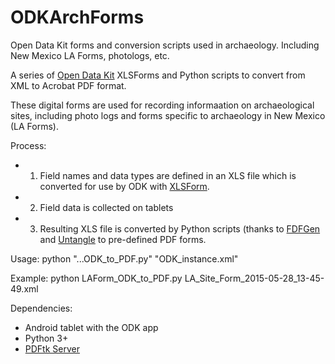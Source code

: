 # ODKArchForms
Open Data Kit forms and conversion scripts used in archaeology.  Including New Mexico LA Forms, photologs, etc.

A series of <a href="https://opendatakit.org/">Open Data Kit</a> XLSForms and Python scripts to convert from XML to Acrobat PDF format.

These digital forms are used for recording informaation on archaeological sites, including photo logs and forms specific to archaeology in New Mexico (LA Forms).

Process:
- 1) Field names and data types are defined in an XLS file which is converted for use by ODK with <a href="https://opendatakit.org/use/xlsform/">XLSForm</a>.
- 2) Field data is collected on tablets
- 3) Resulting XLS file is converted by Python scripts (thanks to <a href="https://github.com/ccnmtl/fdfgen/">FDFGen</a> and <a href="https://github.com/stchris/untangle">Untangle</a> to pre-defined PDF forms.

Usage: 
python "...ODK_to_PDF.py" "ODK_instance.xml"

Example: 
python LAForm_ODK_to_PDF.py LA_Site_Form_2015-05-28_13-45-49.xml

Dependencies:
 - Android tablet with the ODK app
 - Python 3+
 - <a href="https://www.pdflabs.com/tools/pdftk-server/">PDFtk Server</a>

 
